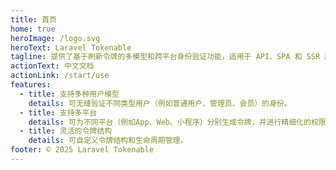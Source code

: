 ```yaml
---
title: 首页
home: true
heroImage: /logo.svg
heroText: Laravel Tokenable
tagline: 提供了基于刷新令牌的多模型和跨平台身份验证功能，适用于 API、SPA 和 SSR 应用。
actionText: 中文文档
actionLink: /start/use
features:
  - title: 支持多种用户模型
    details: 可无缝验证不同类型用户（例如普通用户、管理员、会员）的身份。
  - title: 支持多平台
    details: 可为不同平台（例如App、Web、小程序）分别生成令牌，并进行精细化的权限控制。
  - title: 灵活的令牌结构
    details: 可自定义令牌结构和生命周期管理。
footer: © 2025 Laravel Tokenable
---
```

